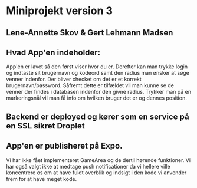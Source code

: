 # Miniprojekt version 3
## Lene-Annette Skov & Gert Lehmann Madsen

## Hvad App'en indeholder:
App'en er lavet så den først viser hvor du er.
Derefter kan man trykke login og indtaste sit brugernavn og kodeord samt den radius man ønsker at søge venner indenfor.
Der bliver checket om det er et korrekt brugernavn/password.
Såfremt dette er tilfældet vil man kunne se de venner der findes i databasen indenfor den givne radius.
Trykker man på en markeringsnål vil man få info om hvilken bruger det er og dennes position.

## Backend er deployed og kører som en service på en SSL sikret Droplet
## App'en er publisheret på Expo.

Vi har ikke fået implementeret GameArea og de dertil hørende funktioner.
Vi har også valgt ikke at medtage push notificationer da vi hellere ville koncentrere os om at have fuldt overblik og indsigt i den kode vi anvender frem for at have meget kode.



